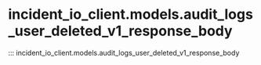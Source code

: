 # incident_io_client.models.audit_logs_user_deleted_v1_response_body

::: incident_io_client.models.audit_logs_user_deleted_v1_response_body